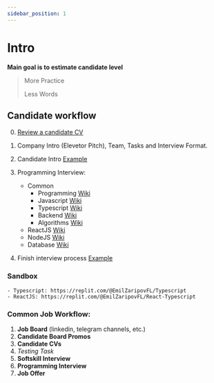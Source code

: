 ```yaml
---
sidebar_position: 1
---
```


# Intro

**Main goal is to estimate candidate level**

> More Practice
>
> Less Words

## Candidate workflow

0. [Review a candidate CV](/docs/cv.md)

1. Company Intro (Elevetor Pitch), Team, Tasks and Interview Format.

2. Candidate Intro [Example](/docs/candidate_intro.md)

3. Programming Interview:

    - Common
        - Programming [Wiki](/docs/common/common.md)
        - Javascript [Wiki](/docs/javascript/javascript.md)
        - Typescript [Wiki](/docs/typescript/typescript.md)
        - Backend [Wiki](/docs/backend/backend.md)
        - Algorithms [Wiki](/docs/algorithms/algorithms.md)
    - ReactJS [Wiki](/docs/reactjs/reactjs.md)
    - NodeJS [Wiki](/docs/nodejs/nodejs.md)
    - Database [Wiki](/docs/databases/database.md)

4. Finish interview process [Example](/docs/finish.md)

### Sandbox

    - Typescript: https://replit.com/@EmilZaripovFL/Typescript
    - ReactJS: https://replit.com/@EmilZaripovFL/React-Typescript

### Common Job Workflow:

1. **Job Board** (linkedin, telegram channels, etc.)
2. **Candidate Board Promos**
3. **Candidate CVs**
4. _Testing Task_
5. **Softskill Interview**
6. **Programming Interview**
7. **Job Offer**
